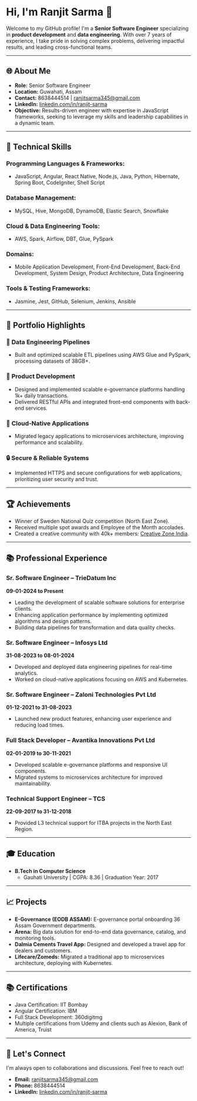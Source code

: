 # Hi, I'm Ranjit Sarma 👋

Welcome to my GitHub profile! I'm a **Senior Software Engineer** specializing in **product development** and **data engineering**. With over 7 years of experience, I take pride in solving complex problems, delivering impactful results, and leading cross-functional teams.

---

## 🌐 About Me

- **Role:** Senior Software Engineer
- **Location:** Guwahati, Assam
- **Contact:** 8638444514 | [ranjitsarma345@gmail.com](mailto:ranjitsarma345@gmail.com)
- **LinkedIn:** [linkedin.com/in/ranjit-sarma](https://linkedin.com/in/ranjit-sarma)
- **Objective:** Results-driven engineer with expertise in JavaScript frameworks, seeking to leverage my skills and leadership capabilities in a dynamic team.

---

## 🔧 Technical Skills

### Programming Languages & Frameworks:
- JavaScript, Angular, React Native, Node.js, Java, Python, Hibernate, Spring Boot, CodeIgniter, Shell Script

### Database Management:
- MySQL, Hive, MongoDB, DynamoDB, Elastic Search, Snowflake

### Cloud & Data Engineering Tools:
- AWS, Spark, Airflow, DBT, Glue, PySpark

### Domains:
- Mobile Application Development, Front-End Development, Back-End Development, System Design, Product Architecture, Data Engineering

### Tools & Testing Frameworks:
- Jasmine, Jest, GitHub, Selenium, Jenkins, Ansible

---

## 🎨 Portfolio Highlights

### 🔄 **Data Engineering Pipelines**
- Built and optimized scalable ETL pipelines using AWS Glue and PySpark, processing datasets of 38GB+.

### 🔧 **Product Development**
- Designed and implemented scalable e-governance platforms handling 1k+ daily transactions.
- Delivered RESTful APIs and integrated front-end components with back-end services.

### 🚀 **Cloud-Native Applications**
- Migrated legacy applications to microservices architecture, improving performance and scalability.

### 🔒 **Secure & Reliable Systems**
- Implemented HTTPS and secure configurations for web applications, prioritizing user security and trust.

---

## 🏆 Achievements

- Winner of Sweden National Quiz competition (North East Zone).
- Received multiple spot awards and Employee of the Month accolades.
- Created a creative community with 40k+ members: [Creative Zone India](#).

---

## 📚 Professional Experience

### Sr. Software Engineer – TrieDatum Inc
**09-01-2024 to Present**
- Leading the development of scalable software solutions for enterprise clients.
- Enhancing application performance by implementing optimized algorithms and design patterns.
- Building data pipelines for transformation and data quality checks.

### Sr. Software Engineer – Infosys Ltd
**31-08-2023 to 08-01-2024**
- Developed and deployed data engineering pipelines for real-time analytics.
- Worked on cloud-native applications focusing on AWS and Kubernetes.

### Sr. Software Engineer – Zaloni Technologies Pvt Ltd
**01-12-2021 to 31-08-2023**
- Launched new product features, enhancing user experience and reducing load times.

### Full Stack Developer – Avantika Innovations Pvt Ltd
**02-01-2019 to 30-11-2021**
- Developed scalable e-governance platforms and responsive UI components.
- Migrated systems to microservices architecture for improved maintainability.

### Technical Support Engineer – TCS
**22-09-2017 to 31-12-2018**
- Provided L3 technical support for ITBA projects in the North East Region.

---

## 🎓 Education

- **B.Tech in Computer Science**
  - Gauhati University | CGPA: 8.36 | Graduation Year: 2017

---

## 📈 Projects

- **E-Governance (EODB ASSAM):** E-governance portal onboarding 36 Assam Government departments.
- **Arena:** Big data solution for end-to-end data governance, catalog, and monitoring tools.
- **Dalmia Cements Travel App:** Designed and developed a travel app for dealers and customers.
- **Lifecare/Zomeds:** Migrated a traditional app to microservices architecture, deploying with Kubernetes.

---

## 📚 Certifications

- Java Certification: IIT Bombay
- Angular Certification: IBM
- Full Stack Development: 360digitmg
- Multiple certifications from Udemy and clients such as Alexion, Bank of America, Truist

---

## 📢 Let's Connect

I'm always open to collaborations and discussions. Feel free to reach out!

- **Email:** [ranjitsarma345@gmail.com](mailto:ranjitsarma345@gmail.com)
- **Phone:** 8638444514
- **LinkedIn:** [linkedin.com/in/ranjit-sarma](https://linkedin.com/in/ranjit-sarma)

